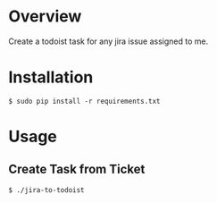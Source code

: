 Overview
=========

Create a todoist task for any jira issue assigned to me.

Installation
============

    $ sudo pip install -r requirements.txt

Usage
=====

Create Task from Ticket
-----------------------

    $ ./jira-to-todoist
